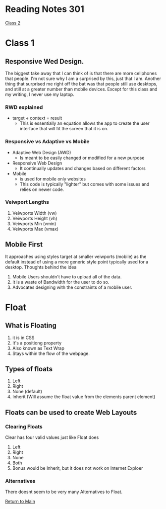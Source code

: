 # Reading Notes 301 
[Class 2](../301/class301.2.md)

# Class 1 

## Responsive Wed Design. 

The biggest take away that I can think of is that there are more cellphones that people. I'm not sure why I am a surprised by this, just that I am. Another thing that surprised me right off the bat was that people still use desktops, and still at a greater number than mobile devices. Except for this class and my writing, I never use my laptop. 

### RWD explained
* target ÷ context = result
  * This is essentially an equation allows the app to create the user interface that will fit the screen that it is on.

### Responsive vs Adaptive vs Mobile 
* Adaptive Web Design (AWD)
  * Is meant to be easily changed or modified for a new purpose 
* Responsive Web Design 
  * It continually updates and changes based on different factors
* Mobile
  * is used for mobile only websites
  * This code is typically "lighter" but comes with some issues and relies on newer code. 


### Veiwport Lengths
1. Veiwports Width (vw)
1. Veiwports Height (vh)
1. Veiwports Min (vmin)
1. Veiwports Max (vmax)

## Mobile First 
It approaches using styles target at smaller veiwports (mobile) as the default instead of using a more generic style point typically used for a desktop. 
Thoughts behind the idea
1. Mobile Users shouldn't have to upload all of the data. 
1. It is a waste of Bandwidth for the user to do so. 
1. Advocates designing with the constraints of a mobile user. 



# Float 

## What is Floating
1. it is in CSS
1. It's a positiong property
1. Also known as Text Wrap
1. Stays within the flow of the webpage.

## Types of floats
1. Left
1. Right
1. None (default)
1. Inherit (Will assume the float value from the elements parent element)

## Floats can be used to create Web Layouts


### Clearing Floats 
Clear has four valid values just like Float does
1. Left
1. Right
1. None
1. Both
1. Bonus would be Inherit, but it does not work on Internet Exploer

### Alternatives 
There doesnt seem to be very many Alternatives to Float. 

[Return to Main](../201/class01.md)